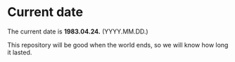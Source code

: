 # Current date

The current date is **1983.04.24.** (YYYY.MM.DD.)

This repository will be good when the world ends, so we will know how long it lasted.